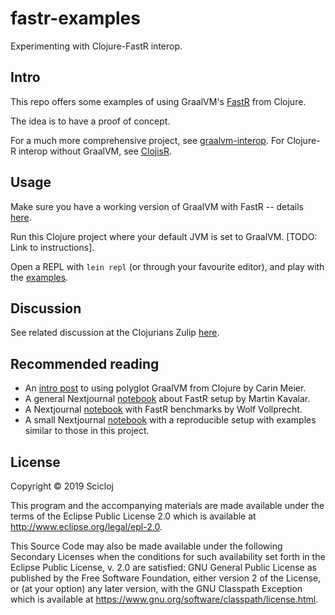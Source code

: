# fastr-examples

Experimenting with Clojure-FastR interop.

## Intro

This repo offers some examples of using GraalVM's [FastR](https://github.com/oracle/fastr) from Clojure.

The idea is to have a proof of concept.

For a much more comprehensive project, see [graalvm-interop](https://github.com/davidpham87/graalvm-rinterop). For Clojure-R interop without GraalVM, see [ClojisR](https://github.com/scicloj/clojisr).

## Usage

Make sure you have a working version of GraalVM with FastR -- details [here](https://github.com/oracle/fastr#getting-started).

Run this Clojure project where your default JVM is set to GraalVM. [TODO: Link to instructions].

Open a REPL with `lein repl` (or through your favourite editor), and play with the [examples](./examples).

## Discussion

See related discussion at the Clojurians Zulip [here](https://clojurians.zulipchat.com/#narrow/stream/204621-r-interop/topic/GraalVM.20FastR).

## Recommended reading

* An [intro post](https://gigasquidsoftware.com/blog/2017/10/22/embedded-interop-between-clojure-r-and-python-with-graalvm/) to using polyglot GraalVM from Clojure by Carin Meier.
* A general Nextjournal [notebook](https://nextjournal.com/mk/graal-vm) about FastR setup by Martin Kavalar.
* A Nextjournal [notebook](https://nextjournal.com/wolfv/how-fast-is-r-with-fastr-pythran) with FastR benchmarks by Wolf Vollprecht.
* A small Nextjournal [notebook](https://nextjournal.com/daslu/clojure-fastr-interop) with a reproducible setup with examples similar to those in this project.

## License

Copyright © 2019 Scicloj

This program and the accompanying materials are made available under the
terms of the Eclipse Public License 2.0 which is available at
http://www.eclipse.org/legal/epl-2.0.

This Source Code may also be made available under the following Secondary
Licenses when the conditions for such availability set forth in the Eclipse
Public License, v. 2.0 are satisfied: GNU General Public License as published by
the Free Software Foundation, either version 2 of the License, or (at your
option) any later version, with the GNU Classpath Exception which is available
at https://www.gnu.org/software/classpath/license.html.
